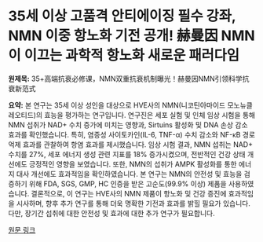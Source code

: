 # 35세 이상 고품격 안티에이징 필수 강좌, NMN 이중 항노화 기전 공개! 赫曼因 NMN이 이끄는 과학적 항노화 새로운 패러다임

**원제목:** 35+高端抗衰必修课，NMN双重抗衰机制曝光！赫曼因NMN引领科学抗衰新范式

**요약:** 본 연구는 35세 이상 성인을 대상으로 HVE사의 NMN(니코틴아마이드 모노뉴클레오티드)의 효능을 평가하는 연구입니다.  연구진은 세포 실험 및 인체 임상 시험을 통해 NMN 섭취가 NAD+ 수치 증가에 미치는 영향과,  Sirtuins 활성화 및 DNA 손상 감소 효과를 확인했습니다.  특히, 염증성 사이토카인(IL-6, TNF-α) 수치 감소와 NF-κB 경로 억제 효과를 관찰하여 항염 효과를 제시했습니다.  임상 시험 결과, NMN 섭취는 NAD+ 수치를 27%,  세포 에너지 생성 관련 지표를 18% 증가시켰으며,  전반적인 건강 상태 개선에도 긍정적인 영향을 보였습니다.  또한, NMN의 섭취가  AMPK 활성화를 통한 에너지 대사 개선에도 효과적임을 확인하였습니다.  본 연구는 NMN의 안전성 및 효능을 검증하기 위해  FDA, SGS, GMP, HC 인증을 받은 고순도(99.9% 이상) 제품을 사용하였습니다.  결론적으로, 이 연구는 HVE사의 NMN 제품이  항노화 및 건강 증진에 효과적임을 시사하며, 향후 추가 연구를 통해  더욱 명확한 기전과 효과를 밝힐 필요가 있습니다.  다만, 장기간 섭취에 대한 안전성 및 효과에 대한 추가 연구가 필요합니다.

[원문 링크](https://www.admin5.com/article/20250721/1049253.shtml)
